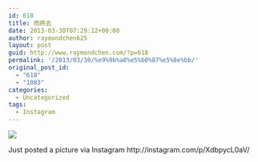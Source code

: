 ```yaml
---
id: 618
title: 雨將去
date: 2013-03-30T07:29:12+00:00
author: raymondchen625
layout: post
guid: http://www.raymondchen.com/?p=618
permalink: '/2013/03/30/%e9%9b%a8%e5%b0%87%e5%8e%bb/'
original_post_id:
  - "618"
  - "1083"
categories:
  - Uncategorized
tags:
  - Instagram
---
```

<div>
  <img src='http://distilleryimage5.s3.amazonaws.com/648efad698c811e2992f22000a1fb823_7.jpg' style='max-width:600px;' /></p> 
  
  <div>
    Just posted a picture via Instagram http://instagram.com/p/XdbpycL0aV/
  </div>
</div>